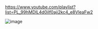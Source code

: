 https://www.youtube.com/playlist?list=PL_99hMDlL4d0iIf0aji2kc4_e8VleaFw2


![image](https://github.com/amrito502/php_advance_ecommerce/assets/86122901/245ae24d-7e4a-4d88-af63-1968296c6b8e)
